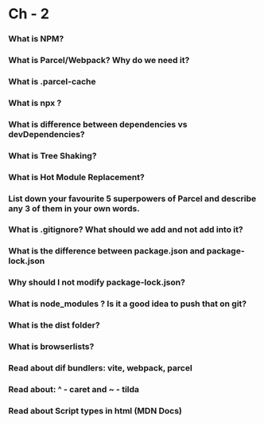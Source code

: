 # Ch - 2

### What is NPM?
### What is Parcel/Webpack? Why do we need it?
### What is .parcel-cache
### What is npx ?
### What is difference between dependencies vs devDependencies?
### What is Tree Shaking?
### What is Hot Module Replacement?
### List down your favourite 5 superpowers of Parcel and describe any 3 of them in your own words.
### What is .gitignore? What should we add and not add into it?
### What is the difference between package.json and package-lock.json
### Why should I not modify package-lock.json?
### What is node_modules ? Is it a good idea to push that on git?
### What is the dist folder?
### What is browserlists?
### Read about dif bundlers: vite, webpack, parcel
### Read about: ^ - caret and ~ - tilda
### Read about Script types in html (MDN Docs)
